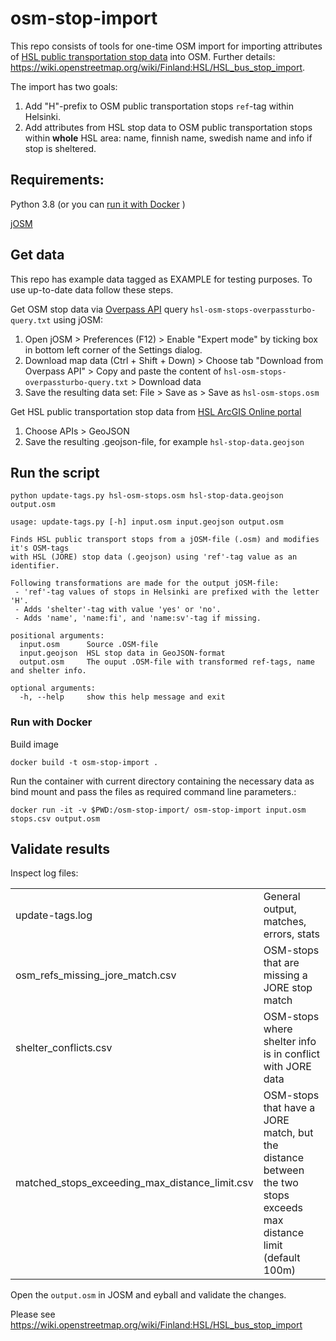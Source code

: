 ﻿# osm-stop-import

This repo consists of tools for one-time OSM import for importing attributes of [HSL public transportation stop data](https://public-transport-hslhrt.opendata.arcgis.com/datasets/hsln-pys%C3%A4kit) into OSM. Further details: https://wiki.openstreetmap.org/wiki/Finland:HSL/HSL_bus_stop_import.

The import has two goals:
1. Add "H"-prefix to OSM public transportation stops `ref`-tag within Helsinki.
2. Add attributes from HSL stop data to OSM public transportation stops within **whole** HSL area: name, finnish name, swedish name and info if stop is sheltered.

## Requirements:

Python 3.8 (or you can [run it with Docker](#Run-with-Docker) )

[jOSM](https://josm.openstreetmap.de/)

## Get data

This repo has example data tagged as EXAMPLE for testing purposes. To use up-to-date data follow these steps.

Get OSM stop data via [Overpass API](https://wiki.openstreetmap.org/wiki/Overpass_API) query `hsl-osm-stops-overpassturbo-query.txt` using jOSM:
1. Open jOSM > Preferences (F12) > Enable "Expert mode" by ticking box in bottom left corner of the Settings dialog.
2. Download map data (Ctrl + Shift + Down) > Choose tab "Download from Overpass API" > Copy and paste the content of `hsl-osm-stops-overpassturbo-query.txt` > Download data
3. Save the resulting data set: File > Save as > Save as `hsl-osm-stops.osm`

Get HSL public transportation stop data from [HSL ArcGIS Online portal](https://public-transport-hslhrt.opendata.arcgis.com/datasets/hsln-pys%C3%A4kit)
1. Choose APIs > GeoJSON 
2. Save the resulting .geojson-file, for example `hsl-stop-data.geojson`

## Run the script

`python update-tags.py hsl-osm-stops.osm hsl-stop-data.geojson output.osm`

```
usage: update-tags.py [-h] input.osm input.geojson output.osm

Finds HSL public transport stops from a jOSM-file (.osm) and modifies it's OSM-tags
with HSL (JORE) stop data (.geojson) using 'ref'-tag value as an identifier.

Following transformations are made for the output jOSM-file:
 - 'ref'-tag values of stops in Helsinki are prefixed with the letter 'H'.
 - Adds 'shelter'-tag with value 'yes' or 'no'.
 - Adds 'name', 'name:fi', and 'name:sv'-tag if missing.

positional arguments:
  input.osm      Source .OSM-file
  input.geojson  HSL stop data in GeoJSON-format
  output.osm     The ouput .OSM-file with transformed ref-tags, name and shelter info.

optional arguments:
  -h, --help     show this help message and exit
```

### Run with Docker

Build image

`docker build -t osm-stop-import .`

Run the container with current directory containing the necessary data as bind mount and pass the files as required command line parameters.:

`docker run -it -v $PWD:/osm-stop-import/ osm-stop-import input.osm stops.csv output.osm`

## Validate results

Inspect log files:

|     |     |
| --- | --- |
| update-tags.log | General output, matches, errors, stats |
| osm_refs_missing_jore_match.csv | OSM-stops that are missing a JORE stop match |
| shelter_conflicts.csv | OSM-stops where shelter info is in conflict with JORE data |
| matched_stops_exceeding_max_distance_limit.csv | OSM-stops that have a JORE match, but the distance between the two stops exceeds max distance limit (default 100m) |


Open the `output.osm` in JOSM and eyball and validate the changes.


Please see https://wiki.openstreetmap.org/wiki/Finland:HSL/HSL_bus_stop_import
